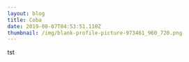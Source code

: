 ```yaml
---
layout: blog
title: Coba
date: 2019-08-07T04:53:51.110Z
thumbnail: /img/blank-profile-picture-973461_960_720.png
---
```

tst
